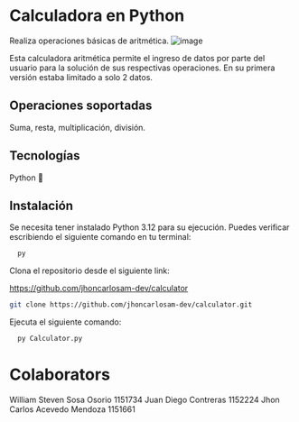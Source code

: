 # Calculadora en Python
Realiza operaciones básicas de aritmética.
![image](https://github.com/user-attachments/assets/c7db79c5-8f87-45f6-8761-693daf32c9c5)

Esta calculadora aritmética permite el ingreso de datos por parte del usuario para la solución de sus respectivas operaciones. En su primera versión estaba limitado a solo 2 datos.

## Operaciones soportadas
Suma, resta, multiplicación, división.

## Tecnologías
Python 🐍

## Instalación
Se necesita tener instalado Python 3.12 para su ejecución. Puedes verificar escribiendo el siguiente comando en tu terminal:
```bash
  py
```
Clona el repositorio desde el siguiente link:

 https://github.com/jhoncarlosam-dev/calculator

```bash
git clone https://github.com/jhoncarlosam-dev/calculator.git
```

Ejecuta el siguiente comando:
```bash
  py Calculator.py
```

# Colaborators
William Steven Sosa Osorio 1151734
Juan Diego Contreras 1152224
Jhon Carlos Acevedo Mendoza 1151661
